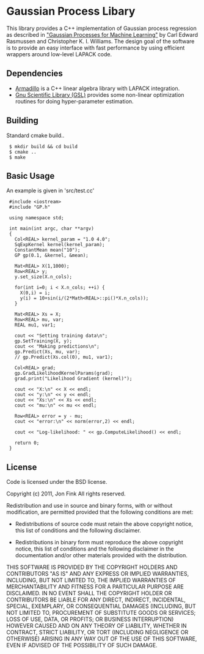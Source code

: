 Gaussian Process Libary
=======================

This library provides a C++ implementation of Gaussian process regression as described in ["Gaussian Processes for Machine Learning"](http://www.gaussianprocess.org/gpml/) by Carl Edward Rasmussen and Christopher K. I. Williams.  The design goal of the software is to provide an easy interface with fast performance by using efficient wrappers around low-level LAPACK code.

Dependencies
------------

* [Armadillo](http://arma.sourceforge.net/) is a C++ linear algebra library with LAPACK integration.
* [Gnu Scientific Library (GSL)](http://www.gnu.org/software/gsl/) provides some non-linear optimization routines for doing hyper-parameter estimation.

Building
--------
Standard cmake build..

     $ mkdir build && cd build
     $ cmake ..
     $ make

Basic Usage
-----------
An example is given in 'src/test.cc'

     #include <iostream>
     #include "GP.h"

     using namespace std;

     int main(int argc, char **argv)
     {
       Col<REAL> kernel_param = "1.0 4.0";
       SqExpKernel kernel(kernel_param);
       ConstantMean mean("10");
       GP gp(0.1, &kernel, &mean);

       Mat<REAL> X(1,1000);
       Row<REAL> y;
       y.set_size(X.n_cols);

       for(int i=0; i < X.n_cols; ++i) {
         X(0,i) = i;
         y(i) = 10+sin(i/(2*Math<REAL>::pi()*X.n_cols));
       }

       Mat<REAL> Xs = X;
       Row<REAL> mu, var;
       REAL mu1, var1;

       cout << "Setting training data\n";
       gp.SetTraining(X, y);
       cout << "Making predictions\n";
       gp.Predict(Xs, mu, var);
       // gp.Predict(Xs.col(0), mu1, var1);

       Col<REAL> grad;
       gp.GradLikelihoodKernelParams(grad);
       grad.print("Likelihood Gradient (kernel)");

       cout << "X:\n" << X << endl;
       cout << "y:\n" << y << endl;
       cout << "Xs:\n" << Xs << endl;
       cout << "mu:\n" << mu << endl;

       Row<REAL> error = y - mu;
       cout << "error:\n" << norm(error,2) << endl;

       cout << "Log-likelihood: " << gp.ComputeLikelihood() << endl;

       return 0;
     }

License
-------
Code is licensed under the BSD license.

Copyright (c) 2011, Jon Fink
All rights reserved.

Redistribution and use in source and binary forms, with or without modification, are permitted provided that the following conditions are met:

* Redistributions of source code must retain the above copyright notice, this list of conditions and the following disclaimer.

* Redistributions in binary form must reproduce the above copyright notice, this list of conditions and the following disclaimer in the documentation and/or other materials provided with the distribution.

THIS SOFTWARE IS PROVIDED BY THE COPYRIGHT HOLDERS AND CONTRIBUTORS "AS IS" AND ANY EXPRESS OR IMPLIED WARRANTIES, INCLUDING, BUT NOT LIMITED TO, THE IMPLIED WARRANTIES OF MERCHANTABILITY AND FITNESS FOR A PARTICULAR PURPOSE ARE DISCLAIMED. IN NO EVENT SHALL THE COPYRIGHT HOLDER OR CONTRIBUTORS BE LIABLE FOR ANY DIRECT, INDIRECT, INCIDENTAL, SPECIAL, EXEMPLARY, OR CONSEQUENTIAL DAMAGES (INCLUDING, BUT NOT LIMITED TO, PROCUREMENT OF SUBSTITUTE GOODS OR SERVICES; LOSS OF USE, DATA, OR PROFITS; OR BUSINESS INTERRUPTION) HOWEVER CAUSED AND ON ANY THEORY OF LIABILITY, WHETHER IN CONTRACT, STRICT LIABILITY, OR TORT (INCLUDING NEGLIGENCE OR OTHERWISE) ARISING IN ANY WAY OUT OF THE USE OF THIS SOFTWARE, EVEN IF ADVISED OF THE POSSIBILITY OF SUCH DAMAGE.
